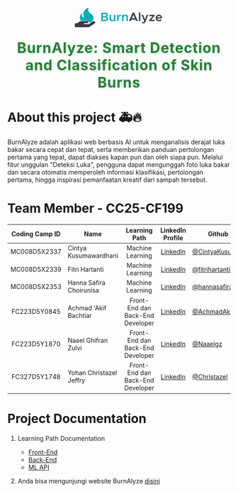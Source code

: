 <div align="center">
  <img src="https://github.com/CC25-CF199/.github/blob/master/profile/assets/icon.png" alt="Logo BurnAlyze" style="width: 40%; margin-bottom: 24px;">

  <h2 style="margin-top: 0; color: #2e7d32; font-size: 2rem; font-weight: bold; text-shadow: 1px 1px 6px #b2dfdb; letter-spacing: 1px;">BurnAlyze: Smart Detection and Classification of Skin Burns</h2>
</div>

# About this project 🚑🔥

BurnAlyze adalah aplikasi web berbasis AI untuk menganalisis derajat luka bakar secara cepat dan tepat, serta memberikan panduan pertolongan pertama yang tepat, dapat diakses kapan pun dan oleh siapa pun. Melalui fitur unggulan "Deteksi Luka", pengguna dapat mengunggah foto luka bakar dan secara otomatis memperoleh informasi klasifikasi, pertolongan pertama, hingga inspirasi pemanfaatan kreatif dari sampah tersebut.

# Team Member - CC25-CF199

<div align="center">
  
| Coding Camp ID       |           Name            |   Learning Path    | LinkedIn Profile | Github | Status |
|:----------------:|---------------------------|:------------------:|:-----------------------------------------:|-------------------------------------------------------------------|:---------------------------------|
| MC008D5X2337       | Cintya Kusumawardhani              | Machine Learning                    | [LinkedIn](https://www.linkedin.com/in/cintyakusumawardhani/) | [@CintyaKusumaa](https://github.com/CintyaKusumaa) | Active |
| MC008D5X2339      | Fitri Hartanti   | Machine Learning                    | [LinkedIn](https://www.linkedin.com/in/fitri-hartanti-1858a224a/) | [@fitrihartanti4](https://github.com/fitrihartanti4) | Active |
| MC008D5X2353      | Hanna Safira Choirunisa		  | Machine Learning                    | [LinkedIn](https://www.linkedin.com/in/hannasafirachoirunisa/) | [@hannasafirac](https://github.com/hannasafirac) | Active |
| FC223D5Y0845      | Achmad 'Akif Bachtiar       | Front-End dan Back-End Developer    | [LinkedIn](https://www.linkedin.com/in/achmad-akif-bachtiar-76814a193/) | [@AchmadAkif](https://github.com/AchmadAkif) | Active |
| FC223D5Y1870      | Naael Ghifran Zulvi               | Front-End dan Back-End Developer    | [LinkedIn](https://www.linkedin.com/in/naael-ghifran-zulvi-286592335) | [@Naaelgz](https://github.com/Naaelgz) | Active |
| FC327D5Y1748      | Yohan Christazel Jeffry                | Front-End dan Back-End Developer    | [LinkedIn](https://www.linkedin.com/in/yohan-christazel-jeffry-049a20290/) | [@Christazel](https://github.com/Christazel) | Active |

</div>

# Project Documentation

1. Learning Path Documentation

   - [Front-End](https://github.com/CC25-CF199/burnalyze-frontend)
   - [Back-End](https://github.com/CC25-CF199/burnalyze-backend)
   - [ML API](https://github.com/CC25-CF199/ml-wrapper-api)

2. Anda bisa mengunjungi website BurnAlyze [disini](https://burnalyze.netlify.app/)
